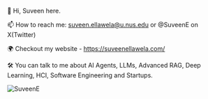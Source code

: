 👋 Hi, Suveen here.

📫 How to reach me: suveen.ellawela@u.nus.edu or @SuveenE on X(Twitter)

🌍 Checkout my website - https://suveenellawela.com/

🛠️ You can talk to me about AI Agents, LLMs, Advanced RAG, Deep Learning, HCI, Software Engineering and Startups.

<p align="left"> <img src="https://komarev.com/ghpvc/?username=SuveenE&label=Profile%20views&color=0e75b6&style=flat" alt="SuveenE" /> </p>
